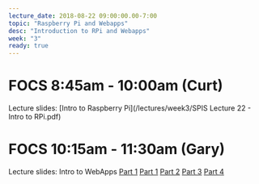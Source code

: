 ```yaml
---
lecture_date: 2018-08-22 09:00:00.00-7:00
topic: "Raspberry Pi and Webapps"
desc: "Introduction to RPi and Webapps"
week: "3"
ready: true
---
```


# FOCS 8:45am - 10:00am (Curt)

Lecture slides: [Intro to Raspberry Pi](/lectures/week3/SPIS Lecture 22 - Intro to RPi.pdf)




# FOCS 10:15am - 11:30am (Gary)

Lecture slides: Intro to WebApps [Part 1](/lectures/week3/lec4.pdf) [Part 1](/lectures/week3/lec4.pdf) [Part 2](/lectures/week3/lec5.pdf) [Part 3](/lectures/week3/lec6.pdf) [Part 4](/lectures/week3/lec7.pdf)
